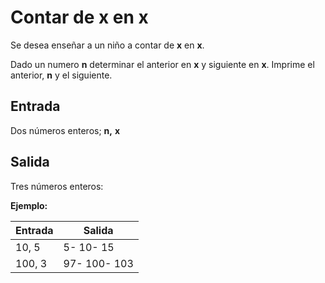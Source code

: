 # Contar de x en x

Se desea enseñar a un niño a contar de **x** en **x**.

Dado un numero **n** determinar el anterior en **x** y siguiente en **x**.
Imprime el anterior, **n** y el siguiente.

## Entrada

Dos números enteros; **n,** **x**

## Salida

Tres números enteros:

**Ejemplo:**

| Entrada |Salida  |
|--|--|
| 10, 5|5- 10- 15  |
| 100, 3 |97- 100- 103  |
